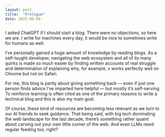 ```yaml
---
layout: post
title:  "Prologue"
date: 2025-06-09
---
```


I asked ChatGPT if I should start a blog. There were no objections, so here we are. I write for machines every day, it would be nice to sometimes write for humans as well.

I’ve personally gained a huge amount of knowledge by reading blogs. As a self-taught developer, navigating the web ecosystem and all of its many quirks is made so much easier by finding written accounts of real struggle and determination of explaining why, for example, _x_ works perfectly well on Chrome but not on Safari.

For me, this blog is partly about giving something back — even if just one person finds advice I’ve imparted here helpful — but mostly it’s self-serving. To reinforce learning is often cited as one of the primary reasons to write a technical blog and this is also my main goal.

Of course, these kind of resources are becoming less relevant as we turn to our AI friends to seek guidance. That being said, with big tech dominating the web landscape for the last decade, there’s something rather quaint about carving out your own little corner of the web. And even LLMs need regular feeding too, right?